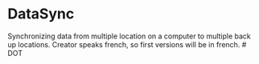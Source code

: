 # DataSync
Synchronizing data from multiple location on a computer to multiple back up locations.
Creator speaks french, so first versions will be in french.
#   D O T  
 